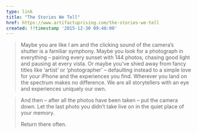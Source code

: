 ```yaml
---
type: link
title: "The Stories We Tell"
href: https://www.artifactuprising.com/the-stories-we-tell
created: !!timestamp '2015-12-30 09:48:00'
---
```

> Maybe you are like I am and the clicking sound of the camera’s shutter is a familiar symphony. Maybe you look for a photograph in everything – pairing every sunset with 144 photos, chasing good light and pausing at every vista. Or maybe you’ve shied away from fancy titles like ‘artist’ or ‘photographer’ – defaulting instead to a simple love for your iPhone and the experiences you find. Wherever you land on the spectrum makes no difference. We are all storytellers with an eye and experiences uniquely our own.

> And then – after all the photos have been taken – put the camera down. Let the last photo you didn’t take live on in the quiet place of your memory.
>
> Return there often.
